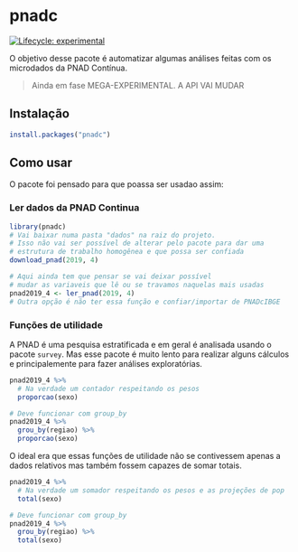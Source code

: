 
<!-- README.md is generated from README.Rmd. Please edit that file -->

# pnadc

<!-- badges: start -->

[![Lifecycle:
experimental](https://img.shields.io/badge/lifecycle-experimental-orange.svg)](https://www.tidyverse.org/lifecycle/#experimental)
<!-- badges: end -->

O objetivo desse pacote é automatizar algumas análises feitas com os
microdados da PNAD Contínua.

> Ainda em fase MEGA-EXPERIMENTAL. A API VAI MUDAR

## Instalação

``` r
install.packages("pnadc")
```

## Como usar

O pacote foi pensado para que poassa ser usadao assim:

### Ler dados da PNAD Continua

``` r
library(pnadc)
# Vai baixar numa pasta "dados" na raiz do projeto.
# Isso não vai ser possível de alterar pelo pacote para dar uma 
# estrutura de trabalho homogênea e que possa ser confiada
download_pnad(2019, 4)

# Aqui ainda tem que pensar se vai deixar possível 
# mudar as variaveis que lê ou se travamos naquelas mais usadas
pnad2019_4 <- ler_pnad(2019, 4)
# Outra opção é não ter essa função e confiar/importar de PNADcIBGE
```

### Funções de utilidade

A PNAD é uma pesquisa estratificada e em geral é analisada usando o
pacote `survey`. Mas esse pacote é muito lento para realizar alguns
cálculos e principalemente para fazer análises exploratórias.

``` r
pnad2019_4 %>% 
  # Na verdade um contador respeitando os pesos
  proporcao(sexo)

# Deve funcionar com group_by
pnad2019_4 %>% 
  grou_by(regiao) %>% 
  proporcao(sexo)
```

O ideal era que essas funções de utilidade não se contivessem apenas a
dados relativos mas também fossem capazes de somar totais.

``` r
pnad2019_4 %>% 
  # Na verdade um somador respeitando os pesos e as projeções de pop
  total(sexo)

# Deve funcionar com group_by
pnad2019_4 %>% 
  grou_by(regiao) %>% 
  total(sexo)
```
